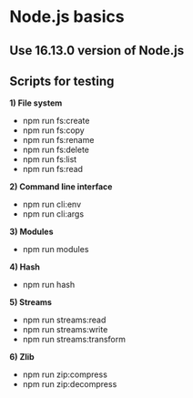 # Node.js basics

## Use 16.13.0 version of Node.js

## Scripts for testing

**1) File system**
   - npm run fs:create
   - npm run fs:copy
   - npm run fs:rename
   - npm run fs:delete
   - npm run fs:list
   - npm run  fs:read

**2) Command line interface**
   - npm run cli:env
   - npm run cli:args

**3) Modules**
   - npm run modules

**4) Hash**
   - npm run hash

**5) Streams**
   - npm run streams:read
   - npm run streams:write
   - npm run streams:transform

**6) Zlib**
   - npm run zip:compress
   - npm run zip:decompress


